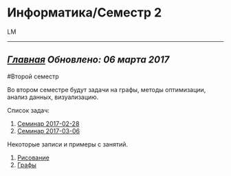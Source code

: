 # Информатика/Семестр 2
LM  

----------------------
*[Главная](http://leonovmx.github.io/info/index.html)*
*Обновлено: 06 марта 2017*
----------------------
#Второй семестр

Во втором семестре будут задачи на графы, методы оптимизации, 
анализ данных, визуализацию.

Список задач:

1. [Семинар 2017-02-28](z-2017-02-27.html)
2. [Семинар 2017-03-06](z-2017-03-06.html)

Некоторые записи и примеры с занятий.

1. [Рисование](class1.html)
2. [Графы](class2.html)

